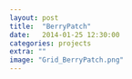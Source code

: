 ```yaml
---
layout: post
title:  "BerryPatch"
date:   2014-01-25 12:30:00
categories: projects
extra: ""
image: "Grid_BerryPatch.png"
---
```

